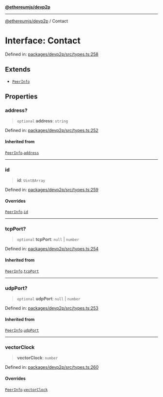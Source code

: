 [**@ethereumjs/devp2p**](../README.md)

***

[@ethereumjs/devp2p](../README.md) / Contact

# Interface: Contact

Defined in: [packages/devp2p/src/types.ts:258](https://github.com/Dargon789/ethereumjs-monorepo/blob/master/packages/devp2p/src/types.ts#L258)

## Extends

- [`PeerInfo`](PeerInfo.md)

## Properties

### address?

> `optional` **address**: `string`

Defined in: [packages/devp2p/src/types.ts:252](https://github.com/Dargon789/ethereumjs-monorepo/blob/master/packages/devp2p/src/types.ts#L252)

#### Inherited from

[`PeerInfo`](PeerInfo.md).[`address`](PeerInfo.md#address)

***

### id

> **id**: `Uint8Array`

Defined in: [packages/devp2p/src/types.ts:259](https://github.com/Dargon789/ethereumjs-monorepo/blob/master/packages/devp2p/src/types.ts#L259)

#### Overrides

[`PeerInfo`](PeerInfo.md).[`id`](PeerInfo.md#id)

***

### tcpPort?

> `optional` **tcpPort**: `null` \| `number`

Defined in: [packages/devp2p/src/types.ts:254](https://github.com/Dargon789/ethereumjs-monorepo/blob/master/packages/devp2p/src/types.ts#L254)

#### Inherited from

[`PeerInfo`](PeerInfo.md).[`tcpPort`](PeerInfo.md#tcpport)

***

### udpPort?

> `optional` **udpPort**: `null` \| `number`

Defined in: [packages/devp2p/src/types.ts:253](https://github.com/Dargon789/ethereumjs-monorepo/blob/master/packages/devp2p/src/types.ts#L253)

#### Inherited from

[`PeerInfo`](PeerInfo.md).[`udpPort`](PeerInfo.md#udpport)

***

### vectorClock

> **vectorClock**: `number`

Defined in: [packages/devp2p/src/types.ts:260](https://github.com/Dargon789/ethereumjs-monorepo/blob/master/packages/devp2p/src/types.ts#L260)

#### Overrides

[`PeerInfo`](PeerInfo.md).[`vectorClock`](PeerInfo.md#vectorclock)
